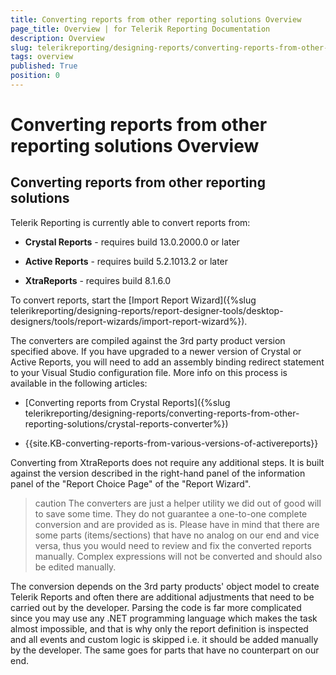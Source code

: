 ```yaml
---
title: Converting reports from other reporting solutions Overview
page_title: Overview | for Telerik Reporting Documentation
description: Overview
slug: telerikreporting/designing-reports/converting-reports-from-other-reporting-solutions/overview
tags: overview
published: True
position: 0
---
```


# Converting reports from other reporting solutions Overview



## Converting reports from other reporting solutions

Telerik Reporting is currently able to convert reports from:

* __Crystal Reports__ - requires build 13.0.2000.0 or later
            

* __Active Reports__ - requires build 5.2.1013.2 or later
            

* __XtraReports__ - requires build 8.1.6.0
            

To convert reports, start the [Import Report Wizard]({%slug telerikreporting/designing-reports/report-designer-tools/desktop-designers/tools/report-wizards/import-report-wizard%}).
        

The converters are compiled against the 3rd party product version specified above. If you have upgraded to a newer version of Crystal or Active Reports, you will need to add an assembly binding redirect statement to your Visual Studio configuration file. More info on this process is available in the following articles:

* [Converting reports from Crystal Reports]({%slug telerikreporting/designing-reports/converting-reports-from-other-reporting-solutions/crystal-reports-converter%})

* {{site.KB-converting-reports-from-various-versions-of-activereports}}

Converting from XtraReports does not require any additional steps. It is built against the version described in the right-hand panel of the information panel of the "Report Choice Page" of the "Report Wizard".

>caution The converters are just a helper utility we did out of good will to save some time. They do not guarantee a one-to-one complete conversion and are provided as is. Please have in mind that there are some parts (items/sections) that have no analog on our end and vice versa, thus you would need to review and fix the converted reports manually. Complex expressions will not be converted and should also be edited manually.


The conversion depends on the 3rd party products' object model to create Telerik Reports and often there are additional adjustments that need to be carried out by the developer. Parsing the code is far more complicated since you may use any .NET programming language which makes the task almost impossible, and that is why only the report definition is inspected and all events and custom logic is skipped i.e. it should be added manually by the developer. The same goes for parts that have no counterpart on our end.

